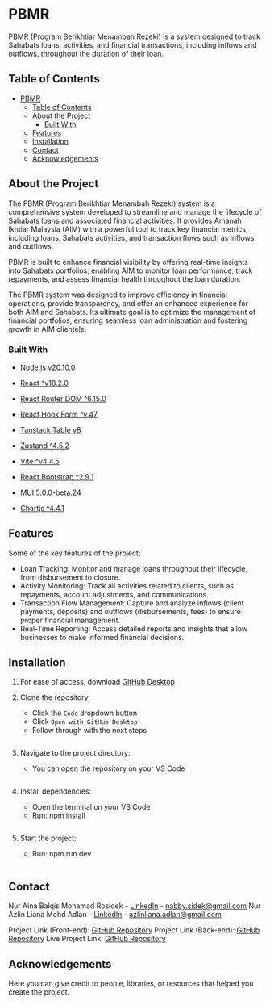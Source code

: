 # PBMR

PBMR (Program Berikhtiar Menambah Rezeki) is a system designed to track Sahabats loans, activities, and financial transactions, including inflows and outflows, throughout the duration of their loan.

## Table of Contents

- [PBMR](#pbmr)
  - [Table of Contents](#table-of-contents)
  - [About the Project](#about-the-project)
    - [Built With](#built-with)
  - [Features](#features)
  - [Installation](#installation)
  - [Contact](#contact)
  - [Acknowledgements](#acknowledgements)

## About the Project

The PBMR (Program Berikhtiar Menambah Rezeki) system is a comprehensive system developed to streamline and manage the lifecycle of Sahabats loans and associated financial activities. It provides Amanah Ikhtiar Malaysia (AIM) with a powerful tool to track key financial metrics, including loans, Sahabats activities, and transaction flows such as inflows and outflows.

PBMR is built to enhance financial visibility by offering real-time insights into Sahabats portfolios, enabling AIM to monitor loan performance, track repayments, and assess financial health throughout the loan duration. 

The PBMR system was designed to improve efficiency in financial operations, provide transparency, and offer an enhanced experience for both AIM and Sahabats. Its ultimate goal is to optimize the management of financial portfolios, ensuring seamless loan administration and fostering growth in AIM clientele.

### Built With

- [Node.js v20.10.0](https://nodejs.org/en)
- [React ^v18.2.0](https://react.dev/)
- [React Router DOM ^6.15.0](https://reactrouter.com/en/main)
- [React Hook Form ^v.47](https://reactrouter.com/en/main)
- [Tanstack Table v8](https://tanstack.com/table/latest)
- [Zustand ^4.5.2](https://zustand.docs.pmnd.rs/)
- [Vite ^v4.4.5](https://react.dev/)

- [React Bootstrap ^2.9.1](https://react-bootstrap.netlify.app/)
- [MUI 5.0.0-beta.24](https://mui.com/)
- [Chartjs ^4.4.1](https://www.chartjs.org/)

## Features

Some of the key features of the project:
- Loan Tracking: Monitor and manage loans throughout their lifecycle, from disbursement to closure.
- Activity Monitoring: Track all activities related to clients, such as repayments, account adjustments, and communications.
- Transaction Flow Management: Capture and analyze inflows (client payments, deposits) and outflows (disbursements, fees) to ensure proper financial management.
- Real-Time Reporting: Access detailed reports and insights that allow businesses to make informed financial decisions.

## Installation

1. For ease of access, download [GitHub Desktop](https://desktop.github.com/download/)

2. Clone the repository:
   - Click the `Code` dropdown button
   - Click `Open with GitHub Desktop`
   - Follow through with the next steps
   ```
3. Navigate to the project directory:
   - You can open the repository on your VS Code
   ```
4. Install dependencies:
   - Open the terminal on your VS Code
   - Run:
   npm install
   ```
5. Start the project:
   - Run:
   npm run dev
   ```

## Contact

Nur Aina Balqis Mohamad Rosidek - [LinkedIn](www.linkedin.com/in/nabbysidek) - nabby.sidek@gmail.com
Nur Azlin Liana Mohd Adlan - [LinkedIn](https://www.linkedin.com/in/nur-azlin-liana-binti-mohd-adlan-4b3220225/) - azlinliana.adlan@gmail.com

Project Link (Front-end): [GitHub Repository](https://github.com/nabbysidek/jadhistory-web)
Project Link (Back-end): [GitHub Repository](https://github.com/nabbysidek/jadhistory)
Live Project Link: [GitHub Repository](http://jad.aim.gov.my/)

## Acknowledgements

Here you can give credit to people, libraries, or resources that helped you create the project.

